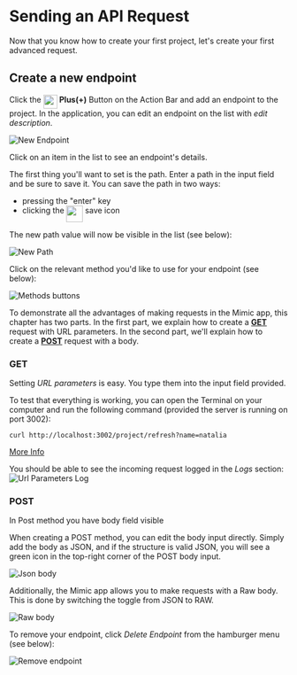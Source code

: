 # Sending an API Request

Now that you know how to create your first project, let's create your first advanced request.

## Create a new endpoint

Click the
<img align="top" src="../Images/addicon.png" width="25"> **Plus(+)** Button on the Action Bar and add an endpoint to the project. In the application, you can edit an endpoint on the list with _edit description_.

![New Endpoint](../Images/newendpoint.png 'New Endpoint')

Click on an item in the list to see an endpoint's details.

The first thing you'll want to set is the path. Enter a path in the input field and be sure to save it. You can save the path in two ways:

- pressing the "enter" key
- clicking the <img align="top" src="../Images/saveicon.png" width="30"> save icon

The new path value will now be visible in the list (see below):

![New Path](../Images/newpath.png 'New Path')

Click on the relevant method you'd like to use for your endpoint (see below):

![Methods buttons](../Images/methodsbuttons.png 'Methods buttons')

To demonstrate all the advantages of making requests in the Mimic app, this chapter has two parts. In the first part, we explain how to create a [**GET**](#get) request with URL parameters. In the second part, we'll explain how to create a [**POST**](#post) request with a body.

### GET

Setting _URL parameters_ is easy. You type them into the input field provided.

To test that everything is working, you can open the Terminal on your computer and run the following command (provided the server is running on port 3002):

`curl http://localhost:3002/project/refresh?name=natalia`

[More Info](http://www.codingpedia.org/ama/how-to-test-a-rest-api-from-command-line-with-curl/)

You should be able to see the incoming request logged in the _Logs_ section:
![Url Parameters Log](../Images/urlparametersexample.png 'Url Parameters Log')

### POST

In Post method you have body field visible

When creating a POST method, you can edit the body input directly. Simply add the body as JSON, and if the structure is valid JSON, you will see a green icon in the top-right corner of the POST body input.

![Json body](../Images/jsonbody.png 'Json body')

Additionally, the Mimic app allows you to make requests with a Raw body. This is done by switching the toggle from JSON to RAW.

![Raw body](../Images/rawbody.png 'Json body')

To remove your endpoint, click _Delete Endpoint_ from the hamburger menu (see below):

![Remove endpoint](../Images/removeendpoint.png 'Remove endpoint')
